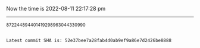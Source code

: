 Now the time is 2022-08-11 22:17:28 pm

---

<small>872244894401419298963044330990</small>

```txt

Latest commit SHA is: 52e37bee7a28fab4d0ab9ef9a86e7d2426be8888
```
